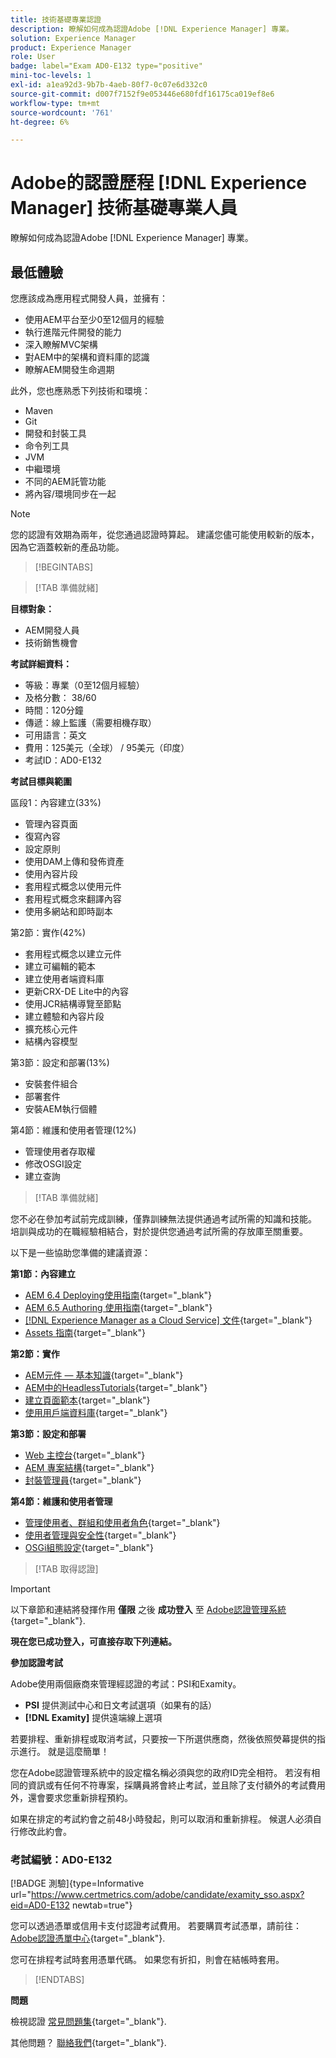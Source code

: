 ```yaml
---
title: 技術基礎專業認證
description: 瞭解如何成為認證Adobe [!DNL Experience Manager] 專業。
solution: Experience Manager
product: Experience Manager
role: User
badge: label="Exam AD0-E132 type="positive"
mini-toc-levels: 1
exl-id: a1ea92d3-9b7b-4aeb-80f7-0c07e6d332c0
source-git-commit: d007f7152f9e053446e680fdf16175ca019ef8e6
workflow-type: tm+mt
source-wordcount: '761'
ht-degree: 6%

---
```


# Adobe的認證歷程 [!DNL Experience Manager] 技術基礎專業人員

瞭解如何成為認證Adobe [!DNL Experience Manager] 專業。

## 最低體驗

您應該成為應用程式開發人員，並擁有：

* 使用AEM平台至少0至12個月的經驗
* 執行進階元件開發的能力
* 深入瞭解MVC架構
* 對AEM中的架構和資料庫的認識
* 瞭解AEM開發生命週期

此外，您也應熟悉下列技術和環境：

* Maven
* Git
* 開發和封裝工具
* 命令列工具
* JVM
* 中繼環境
* 不同的AEM託管功能
* 將內容/環境同步在一起

>[!NOTE]
>
>您的認證有效期為兩年，從您通過認證時算起。 建議您儘可能使用較新的版本，因為它涵蓋較新的產品功能。

>[!BEGINTABS]

>[!TAB 準備就緒]

**目標對象：**

* AEM開發人員
* 技術銷售機會

**考試詳細資料：**

* 等級：專業（0至12個月經驗）
* 及格分數： 38/60
* 時間：120分鐘
* 傳遞：線上監護（需要相機存取）
* 可用語言：英文
* 費用：125美元（全球） / 95美元（印度）
* 考試ID：AD0-E132

**考試目標與範圍**

區段1：內容建立(33%)

* 管理內容頁面
* 復寫內容
* 設定原則
* 使用DAM上傳和發佈資產
* 使用內容片段
* 套用程式概念以使用元件
* 套用程式概念來翻譯內容
* 使用多網站和即時副本

第2節：實作(42%)

* 套用程式概念以建立元件
* 建立可編輯的範本
* 建立使用者端資料庫
* 更新CRX-DE Lite中的內容
* 使用JCR結構導覽至節點
* 建立體驗和內容片段
* 擴充核心元件
* 結構內容模型

第3節：設定和部署(13%)

* 安裝套件組合
* 部署套件
* 安裝AEM執行個體

第4節：維護和使用者管理(12%)

* 管理使用者存取權
* 修改OSGI設定
* 建立查詢

>[!TAB 準備就緒]

您不必在參加考試前完成訓練，僅靠訓練無法提供通過考試所需的知識和技能。 培訓與成功的在職經驗相結合，對於提供您通過考試所需的存放庫至關重要。

以下是一些協助您準備的建議資源：

**第1節：內容建立**


* [AEM 6.4 Deploying使用指南](https://experienceleague.adobe.com/docs/experience-manager-64/deploying/home.html?lang=zh-Hant){target="_blank"}
* [AEM 6.5 Authoring 使用指南](https://experienceleague.adobe.com/docs/experience-manager-65/authoring/home.html?lang=en){target="_blank"}
* [[!DNL Experience Manager as a Cloud Service] 文件](https://experienceleague.adobe.com/docs/experience-manager-cloud-service/content/home.html?lang=zh-Hant){target="_blank"}
* [Assets 指南](https://experienceleague.adobe.com/docs/experience-manager-65/assets/home.html?lang=en){target="_blank"}

**第2節：實作**

* [AEM元件 — 基本知識](https://experienceleague.adobe.com/docs/experience-manager-65/developing/components/components-basics.html?lang=en){target="_blank"}
* [AEM中的HeadlessTutorials](https://experienceleague.adobe.com/docs/experience-manager-learn/getting-started-with-aem-headless/overview.html?lang=zh-Hant){target="_blank"}
* [建立頁面範本](https://experienceleague.adobe.com/docs/experience-manager-65/authoring/siteandpage/templates.html?lang=en#creating-and-managing-templates){target="_blank"}
* [使用用戶端資料庫](https://experienceleague.adobe.com/docs/experience-manager-65/developing/introduction/clientlibs.html?lang=en){target="_blank"}

**第3節：設定和部署**

* [Web 主控台](https://experienceleague.adobe.com/docs/experience-manager-65/deploying/configuring/web-console.html?lang=en){target="_blank"}
* [AEM 專案結構](https://experienceleague.adobe.com/docs/experience-manager-cloud-service/content/implementing/developing/aem-project-content-package-structure.html?lang=en#embedding-3rd-party-packages){target="_blank"}
* [封裝管理員](https://experienceleague.adobe.com/docs/experience-manager-65/administering/contentmanagement/package-manager.html?lang=en#what-are-packages){target="_blank"}

**第4節：維護和使用者管理**

* [管理使用者、群組和使用者角色](https://experienceleague.adobe.com/docs/experience-manager-brand-portal/using/admin-tools/brand-portal-adding-users.html?lang=en#add-a-user){target="_blank"}
* [使用者管理與安全性](https://experienceleague.adobe.com/docs/experience-manager-65/administering/security/security.html?lang=en){target="_blank"}
* [OSGi組態設定](https://experienceleague.adobe.com/docs/experience-manager-65/deploying/configuring/osgi-configuration-settings.html?lang=en){target="_blank"}

>[!TAB 取得認證]

>[!IMPORTANT]
>
>以下章節和連結將發揮作用 **僅限**  之後 **成功登入** 至 [Adobe認證管理系統](http://www.certmetrics.com/adobe){target="_blank"}.

**現在您已成功登入，可直接存取下列連結。**

**參加認證考試**

Adobe使用兩個廠商來管理經認證的考試：PSI和Examity。

* **PSI** 提供測試中心和日文考試選項（如果有的話）
* **[!DNL Examity]** 提供遠端線上選項

若要排程、重新排程或取消考試，只要按一下所選供應商，然後依照熒幕提供的指示進行。 就是這麼簡單！

您在Adobe認證管理系統中的設定檔名稱必須與您的政府ID完全相符。 若沒有相同的資訊或有任何不符專案，採購員將會終止考試，並且除了支付額外的考試費用外，還會要求您重新排程預約。

如果在排定的考試約會之前48小時發起，則可以取消和重新排程。 候選人必須自行修改此約會。

### 考試編號：AD0-E132

[!BADGE 測驗]{type=Informative url="https://www.certmetrics.com/adobe/candidate/examity_sso.aspx?eid=AD0-E132 newtab=true"}

您可以透過憑單或信用卡支付認證考試費用。 若要購買考試憑單，請前往： [Adobe認證憑單中心](https://market.xvoucher.com/adobe/global){target="_blank"}.

您可在排程考試時套用憑單代碼。 如果您有折扣，則會在結帳時套用。

>[!ENDTABS]

**問題**

檢視認證 [常見問題集](https://experienceleague.adobe.com/docs/certification/certification/faq.html?lang=en){target="_blank"}.

其他問題？ [聯絡我們](mailto:certif@adobe.com){target="_blank"}.
